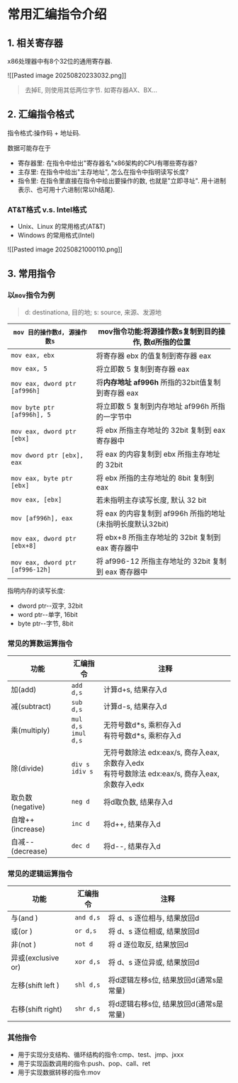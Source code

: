 # 常用汇编指令介绍

## 1. 相关寄存器

x86处理器中有8个32位的通用寄存器.

![[Pasted image 20250820233032.png]]

> 去掉E, 则使用其低两位字节. 如寄存器AX、BX...

## 2. 汇编指令格式

指令格式:操作码 + 地址码.

数据可能存在于

- 寄存器里: 在指令中给出"寄存器名"x86架构的CPU有哪些寄存器?
- 主存里: 在指令中给出"主存地址", 怎么在指令中指明读写长度?
- 指令里: 在指令里直接在指令中给出要操作的数, 也就是"立即寻址". 用十进制表示、也可用十六进制(常以h结尾).

### AT&T格式 v.s. Intel格式

- Unix、Linux 的常用格式(AT&T)
- Windows 的常用格式(Intel)

![[Pasted image 20250821000110.png]]

## 3. 常用指令

### 以`mov`指令为例

> d: destinationa, 目的地; s: source, 来源、发源地

| `mov 目的操作数d, 源操作数s`     | mov指令功能:将源操作数s复制到目的操作, 数d所指的位置       |
| -------------------------------- | ---------------------------------------------------------- |
| `mov eax, ebx`                   | 将寄存器 ebx 的值复制到寄存器 eax                          |
| `mov eax, 5`                     | 将立即数 5 复制到寄存器 eax                                |
| `mov eax, dword ptr [af996h]`    | 将**内存地址 af996h** 所指的32bit值复制到寄存器 eax        |
| `mov byte ptr [af996h], 5`       | 将立即数 5 复制到内存地址 af996h 所指的一字节中            |
| `mov eax, dword ptr [ebx]`       | 将 ebx 所指主存地址的 32bit 复制到 eax 寄存器中            |
| `mov dword ptr [ebx], eax `      | 将 eax 的内容复制到 ebx 所指主存地址的 32bit               |
| `mov eax, byte ptr [ebx] `       | 将 ebx 所指的主存地址的 8bit 复制到 eax                    |
| `mov eax, [ebx] `                | 若未指明主存读写长度, 默认 32 bit                          |
| `mov [af996h], eax `             | 将 eax 的内容复制到 af996h 所指的地址(未指明长度默认32bit) |
| `mov eax, dword ptr [ebx+8] `    | 将 ebx+8 所指主存地址的 32bit 复制到 eax 寄存器中          |
| `mov eax, dword ptr [af996-12h]` | 将 af996-12 所指主存地址的 32bit 复制到 eax 寄存器中       |

指明内存的读写长度:

- dword ptr--双字, 32bit
- word ptr--单字, 16bit
- byte ptr--字节, 8bit

### 常见的算数运算指令

| 功能             | 汇编指令                  | 注释                                                                                               |
| ---------------- | ------------------------- | -------------------------------------------------------------------------------------------------- |
| 加(add)          | `add d,s`                 | 计算d+s, 结果存入d                                                                                 |
| 减(subtract)     | `sub d,s`                 | 计算d-s, 结果存入d                                                                                 |
| 乘(multiply)     | `mul d,s` <BR> `imul d,s` | 无符号数d\*s, 乘积存入d <BR> 有符号数d\*s, 乘积存入d                                               |
| 除(divide)       | `div s` <BR> `idiv s`     | 无符号数除法 edx:eax/s, 商存入eax, 余数存入edx <BR> 有符号数除法 edx:eax/s, 商存入eax, 余数存入edx |
| 取负数(negative) | `neg d`                   | 将d取负数, 结果存入d                                                                               |
| 自增++(increase) | `inc d`                   | 将d++, 结果存入d                                                                                   |
| 自减--(decrease) | `dec d `                  | 将d--, 结果存入d                                                                                   |

### 常见的逻辑运算指令

| 功能               | 汇编指令  | 注释                                   |
| ------------------ | --------- | -------------------------------------- |
| 与(and )           | `and d,s` | 将 d、s 逐位相与, 结果放回d            |
| 或(or )            | `or d,s`  | 将 d、s 逐位相或, 结果放回d            |
| 非(not )           | `not d`   | 将 d 逐位取反, 结果放回d               |
| 异或(exclusive or) | `xor d,s` | 将 d、s 逐位异或, 结果放回d            |
| 左移(shift left )  | `shl d,s` | 将d逻辑左移s位, 结果放回d(通常s是常量) |
| 右移(shift right)  | `shr d,s` | 将d逻辑右移s位, 结果放回d(通常s是常量) |

### 其他指令

- 用于实现分支结构、循环结构的指令:cmp、test、jmp、jxxx
- 用于实现函数调用的指令:push、pop、call、ret
- 用于实现数据转移的指令:mov
